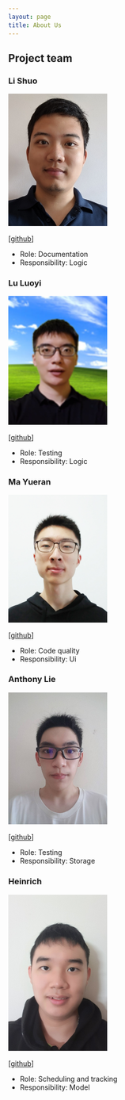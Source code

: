 ```yaml
---
layout: page
title: About Us
---
```

## Project team

### Li Shuo

<img src="images/li-s.png" width="200px" alt="Li Shuo's profile picture">

[[github](https://github.com/li-s)]

* Role: Documentation
* Responsibility: Logic

### Lu Luoyi

<img src="images/luo-git.png" width="200px" alt="Luoyi's profile picture">

[[github](https://github.com/luo-git)]

* Role: Testing
* Responsibility: Logic

### Ma Yueran

<img src="images/ma-yueran.png" width="200px">

[[github](https://github.com/Ma-Yueran)]

* Role: Code quality
* Responsibility: Ui

### Anthony Lie
<img src="images/anthony6401.png" width="200px">

[[github](https://github.com/Anthony6401)]

* Role: Testing
* Responsibility: Storage

### Heinrich
<img src="images/hynridge.png" width="200px">

[[github](https://github.com/HynRidge)]

* Role: Scheduling and tracking
* Responsibility: Model
